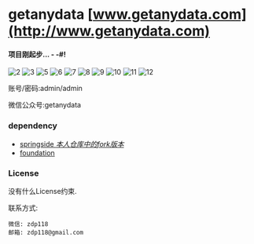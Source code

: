 # getanydata   [www.getanydata.com](http://www.getanydata.com)

#### 项目刚起步... - -#!

![2](http://innmall-user-image.b0.upaiyun.com/gad/2.png)
![3](http://innmall-user-image.b0.upaiyun.com/gad/3.png)
![5](http://innmall-user-image.b0.upaiyun.com/gad/5.png)
![6](http://innmall-user-image.b0.upaiyun.com/gad/6.png)
![7](http://innmall-user-image.b0.upaiyun.com/gad/7.pic.jpg)
![8](http://innmall-user-image.b0.upaiyun.com/gad/8.pic.jpg)
![9](http://innmall-user-image.b0.upaiyun.com/gad/9.pic.jpg)
![10](http://innmall-user-image.b0.upaiyun.com/gad/10.pic.jpg)
![11](http://innmall-user-image.b0.upaiyun.com/gad/11.pic.jpg)
![12](http://innmall-user-image.b0.upaiyun.com/gad/12.pic.jpg)



账号/密码:admin/admin

微信公众号:getanydata


### dependency
 + [springside *本人仓库中的fork版本*](https://github.com/hardenCN/springside4)
 + [foundation](http://foundation.zurb.com/docs/)


### License
  没有什么License约束.


  联系方式:

   ```
   微信: zdp118
   邮箱: zdp118@gmail.com
   ```


